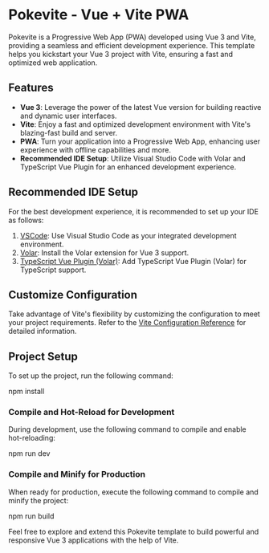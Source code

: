 # Pokevite - Vue + Vite PWA

Pokevite is a Progressive Web App (PWA) developed using Vue 3 and Vite, providing a seamless and efficient development experience. This template helps you kickstart your Vue 3 project with Vite, ensuring a fast and optimized web application.

## Features

- **Vue 3**: Leverage the power of the latest Vue version for building reactive and dynamic user interfaces.
- **Vite**: Enjoy a fast and optimized development environment with Vite's blazing-fast build and server.
- **PWA**: Turn your application into a Progressive Web App, enhancing user experience with offline capabilities and more.
- **Recommended IDE Setup**: Utilize Visual Studio Code with Volar and TypeScript Vue Plugin for an enhanced development experience.

## Recommended IDE Setup

For the best development experience, it is recommended to set up your IDE as follows:

1. [VSCode](https://code.visualstudio.com/): Use Visual Studio Code as your integrated development environment.
2. [Volar](https://marketplace.visualstudio.com/items?itemName=Vue.volar): Install the Volar extension for Vue 3 support.
3. [TypeScript Vue Plugin (Volar)](https://marketplace.visualstudio.com/items?itemName=Vue.vscode-typescript-vue-plugin): Add TypeScript Vue Plugin (Volar) for TypeScript support.

## Customize Configuration

Take advantage of Vite's flexibility by customizing the configuration to meet your project requirements. Refer to the [Vite Configuration Reference](https://vitejs.dev/config/) for detailed information.

## Project Setup

To set up the project, run the following command:


npm install


### Compile and Hot-Reload for Development

During development, use the following command to compile and enable hot-reloading:


npm run dev

### Compile and Minify for Production

When ready for production, execute the following command to compile and minify the project:


npm run build

Feel free to explore and extend this Pokevite template to build powerful and responsive Vue 3 applications with the help of Vite.